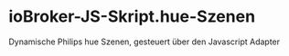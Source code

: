 # ioBroker-JS-Skript.hue-Szenen
Dynamische Philips hue Szenen, gesteuert über den Javascript Adapter
